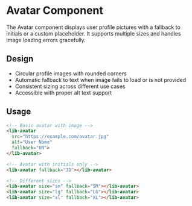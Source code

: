 # Avatar Component

The Avatar component displays user profile pictures with a fallback to initials or a custom placeholder. It supports multiple sizes and handles image loading errors gracefully.

## Design

- Circular profile images with rounded corners
- Automatic fallback to text when image fails to load or is not provided
- Consistent sizing across different use cases
- Accessible with proper alt text support

## Usage

```html
<!-- Basic avatar with image -->
<lib-avatar
  src="https://example.com/avatar.jpg"
  alt="User Name"
  fallback="UN">
</lib-avatar>

<!-- Avatar with initials only -->
<lib-avatar fallback="JD"></lib-avatar>

<!-- Different sizes -->
<lib-avatar size="sm" fallback="SM"></lib-avatar>
<lib-avatar size="lg" fallback="LG"></lib-avatar>
<lib-avatar size="xl" fallback="XL"></lib-avatar>
```